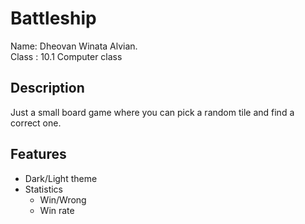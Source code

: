 # Battleship
<p>Name: Dheovan Winata Alvian.</br>Class : 10.1 Computer class</p>

## Description
Just a small board game where you can pick a random tile and find a correct one.

## Features
* Dark/Light theme
* Statistics
  * Win/Wrong 
  * Win rate
